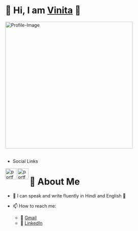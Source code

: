    #     :hibiscus:  Hi, I am <a href="https://vinita2000.github.io/Vinita-s-Portfolio/" target="_blank">Vinita</a>  :hibiscus:
<img alt="Profile-Image" src="https://github.com/vinita2000/profile-images/blob/master/girlwithlaptop.png" width="400" height="400">
<br/>
<br/>

- Social Links 


<a href="https://vinita2000.github.io/Vinita-s-Portfolio/" target="_blank"><img align="left" alt="portfolio" width="35px" height="35px" src="https://github.com/vinita2000/profile-images/blob/master/portfolio1.png" /></a>
<a href="https://vinita2000.github.io/Vinita-s-Portfolio/" target="_blank"><img align="left" alt="portfolio" width="35px" height="35px" src="https://github.com/vinita2000/profile-images/blob/master/portfolio.png" /></a>

<!--
**vinita2000/vinita2000** is a ✨ _special_ ✨ repository because its `README.md` (this file) appears on your GitHub profile.

Here are some ideas to get you started:

- 🔭 I’m currently working on ...
- 🌱 I’m currently learning ...
- 👯 I’m looking to collaborate on ...
- 🤔 I’m looking for help with ...
- 💬 Ask me about ...
- 📫 How to reach me: ...
- 😄 Pronouns: ...
- ⚡ Fun fact: ...
-->
# 🌱 About Me

- :ribbon: I can speak and write fluently in Hindi and English :ribbon:

- 📫 How to reach me: 
     - :email: [Gmail](mailto:vinitayadavlkw225@gmail.com?subject=[GitHub]%20Source%20Han%20Sans)
     - 💬 [LinkedIn](https://www.linkedin.com/in/vinita-yadav-237725169/)
